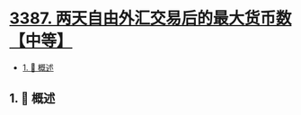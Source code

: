 # [3387. 两天自由外汇交易后的最大货币数【中等】](https://github.com/tnotesjs/TNotes.leetcode/tree/main/notes/3387.%20%E4%B8%A4%E5%A4%A9%E8%87%AA%E7%94%B1%E5%A4%96%E6%B1%87%E4%BA%A4%E6%98%93%E5%90%8E%E7%9A%84%E6%9C%80%E5%A4%A7%E8%B4%A7%E5%B8%81%E6%95%B0%E3%80%90%E4%B8%AD%E7%AD%89%E3%80%91)

<!-- region:toc -->

- [1. 📝 概述](#1--概述)

<!-- endregion:toc -->

## 1. 📝 概述
